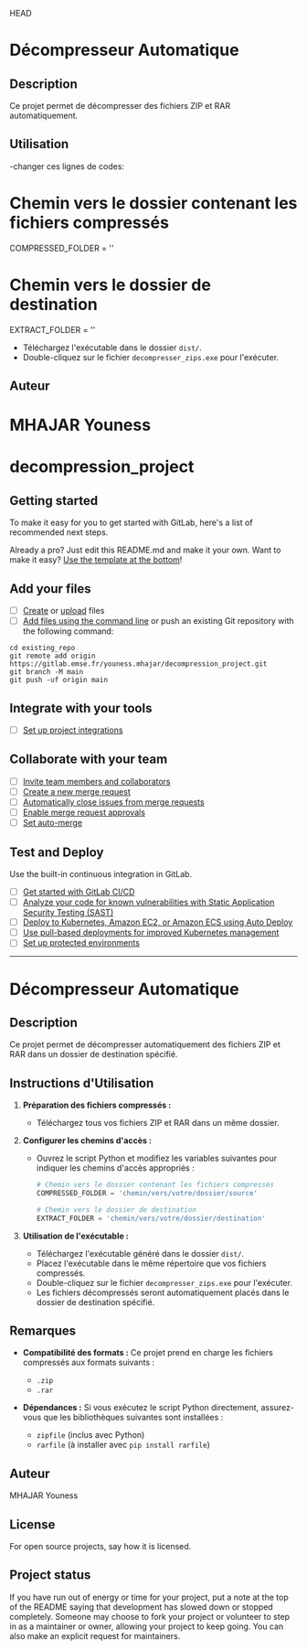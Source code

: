 HEAD
# Décompresseur Automatique

## Description
Ce projet permet de décompresser des fichiers ZIP et RAR automatiquement.

## Utilisation
-changer ces lignes de codes: 
# Chemin vers le dossier contenant les fichiers compressés
COMPRESSED_FOLDER = ''  

# Chemin vers le dossier de destination
EXTRACT_FOLDER = ''

- Téléchargez l'exécutable dans le dossier `dist/`.
- Double-cliquez sur le fichier `decompresser_zips.exe` pour l'exécuter.

## Auteur
MHAJAR Youness
=======
# decompression_project



## Getting started

To make it easy for you to get started with GitLab, here's a list of recommended next steps.

Already a pro? Just edit this README.md and make it your own. Want to make it easy? [Use the template at the bottom](#editing-this-readme)!

## Add your files

- [ ] [Create](https://docs.gitlab.com/ee/user/project/repository/web_editor.html#create-a-file) or [upload](https://docs.gitlab.com/ee/user/project/repository/web_editor.html#upload-a-file) files
- [ ] [Add files using the command line](https://docs.gitlab.com/ee/gitlab-basics/add-file.html#add-a-file-using-the-command-line) or push an existing Git repository with the following command:

```
cd existing_repo
git remote add origin https://gitlab.emse.fr/youness.mhajar/decompression_project.git
git branch -M main
git push -uf origin main
```

## Integrate with your tools

- [ ] [Set up project integrations](https://gitlab.emse.fr/youness.mhajar/decompression_project/-/settings/integrations)

## Collaborate with your team

- [ ] [Invite team members and collaborators](https://docs.gitlab.com/ee/user/project/members/)
- [ ] [Create a new merge request](https://docs.gitlab.com/ee/user/project/merge_requests/creating_merge_requests.html)
- [ ] [Automatically close issues from merge requests](https://docs.gitlab.com/ee/user/project/issues/managing_issues.html#closing-issues-automatically)
- [ ] [Enable merge request approvals](https://docs.gitlab.com/ee/user/project/merge_requests/approvals/)
- [ ] [Set auto-merge](https://docs.gitlab.com/ee/user/project/merge_requests/merge_when_pipeline_succeeds.html)

## Test and Deploy

Use the built-in continuous integration in GitLab.

- [ ] [Get started with GitLab CI/CD](https://docs.gitlab.com/ee/ci/quick_start/index.html)
- [ ] [Analyze your code for known vulnerabilities with Static Application Security Testing (SAST)](https://docs.gitlab.com/ee/user/application_security/sast/)
- [ ] [Deploy to Kubernetes, Amazon EC2, or Amazon ECS using Auto Deploy](https://docs.gitlab.com/ee/topics/autodevops/requirements.html)
- [ ] [Use pull-based deployments for improved Kubernetes management](https://docs.gitlab.com/ee/user/clusters/agent/)
- [ ] [Set up protected environments](https://docs.gitlab.com/ee/ci/environments/protected_environments.html)

***

# Décompresseur Automatique

## Description
Ce projet permet de décompresser automatiquement des fichiers ZIP et RAR dans un dossier de destination spécifié.

## Instructions d'Utilisation

1. **Préparation des fichiers compressés :**
   - Téléchargez tous vos fichiers ZIP et RAR dans un même dossier.

2. **Configurer les chemins d'accès :**
   - Ouvrez le script Python et modifiez les variables suivantes pour indiquer les chemins d'accès appropriés :
     ```python
     # Chemin vers le dossier contenant les fichiers compressés
     COMPRESSED_FOLDER = 'chemin/vers/votre/dossier/source'
     
     # Chemin vers le dossier de destination
     EXTRACT_FOLDER = 'chemin/vers/votre/dossier/destination'
     ```

3. **Utilisation de l'exécutable :**
   - Téléchargez l'exécutable généré dans le dossier `dist/`.
   - Placez l'exécutable dans le même répertoire que vos fichiers compressés.
   - Double-cliquez sur le fichier `decompresser_zips.exe` pour l'exécuter.
   - Les fichiers décompressés seront automatiquement placés dans le dossier de destination spécifié.

## Remarques
- **Compatibilité des formats :**
  Ce projet prend en charge les fichiers compressés aux formats suivants :
  - `.zip`
  - `.rar`

- **Dépendances :**
  Si vous exécutez le script Python directement, assurez-vous que les bibliothèques suivantes sont installées :
  - `zipfile` (inclus avec Python)
  - `rarfile` (à installer avec `pip install rarfile`)

## Auteur
MHAJAR Youness

## License
For open source projects, say how it is licensed.

## Project status
If you have run out of energy or time for your project, put a note at the top of the README saying that development has slowed down or stopped completely. Someone may choose to fork your project or volunteer to step in as a maintainer or owner, allowing your project to keep going. You can also make an explicit request for maintainers.

